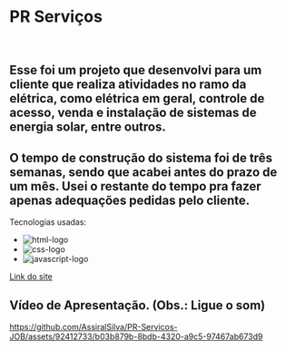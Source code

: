 <h1>PR Serviços</h1>
<br>

<h2>Esse foi um projeto que desenvolvi para um cliente que realiza atividades no ramo da elétrica, 
  como elétrica em geral, controle de acesso, venda e instalação de sistemas de energia solar, entre outros.</h2>
<h2>O tempo de construção do sistema foi de três semanas, sendo que acabei antes do prazo de um mês. Usei o restante
do tempo pra fazer apenas adequações pedidas pelo cliente.</h2>

Tecnologias usadas:
  - <img src="https://img.shields.io/badge/HTML5-E34F26?style=for-the-badge&logo=html5&logoColor=white" alt="html-logo"/>
  - <img src="https://img.shields.io/badge/CSS3-1572B6?style=for-the-badge&logo=css3&logoColor=white" alt="css-logo"/>
  - <img src="https://img.shields.io/badge/JavaScript-323330?style=for-the-badge&logo=javascript&logoColor=F7DF1E" alt="javascript-logo"/>

<a href="https://prservicos.netlify.app/">Link do site</a>

<h2>Vídeo de Apresentação.
(Obs.: Ligue o som)</h2>

https://github.com/AssiralSilva/PR-Servicos-JOB/assets/92412733/b03b879b-8bdb-4320-a9c5-97467ab673d9

